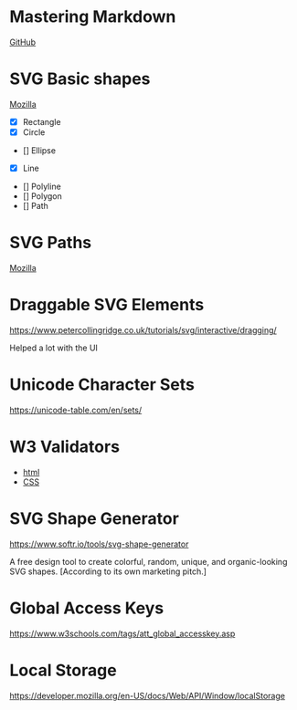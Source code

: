 # Mastering Markdown

[GitHub](https://guides.github.com/features/mastering-markdown/)

# SVG Basic shapes

[Mozilla](https://developer.mozilla.org/en-US/docs/Web/SVG/Tutorial/Basic_Shapes)

- [x] Rectangle
- [x] Circle
- [] Ellipse
- [x] Line 
- [] Polyline
- [] Polygon
- [] Path

# SVG Paths

[Mozilla](https://developer.mozilla.org/en-US/docs/Web/SVG/Tutorial/Paths)

# Draggable SVG Elements

https://www.petercollingridge.co.uk/tutorials/svg/interactive/dragging/

Helped a lot with the UI

# Unicode Character Sets

https://unicode-table.com/en/sets/

# W3 Validators

* [html](https://validator.w3.org/)
* [CSS](https://jigsaw.w3.org/css-validator/)

# SVG Shape Generator

https://www.softr.io/tools/svg-shape-generator

A free design tool to create colorful, random, unique, and organic-looking SVG shapes. [According to its own marketing pitch.]

# Global Access Keys

https://www.w3schools.com/tags/att_global_accesskey.asp

# Local Storage

https://developer.mozilla.org/en-US/docs/Web/API/Window/localStorage
